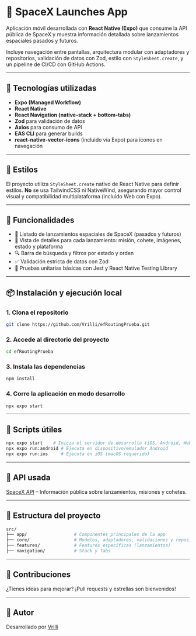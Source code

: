 # 🚀 SpaceX Launches App

Aplicación móvil desarrollada con **React Native (Expo)** que consume la API pública de SpaceX y muestra información detallada sobre lanzamientos espaciales pasados y futuros.

Incluye navegación entre pantallas, arquitectura modular con adaptadores y repositorios, validación de datos con Zod, estilo con `StyleSheet.create`, y un pipeline de CI/CD con GitHub Actions.

---

## 🧠 Tecnologías utilizadas

* **Expo (Managed Workflow)**
* **React Native**
* **React Navigation (native-stack + bottom-tabs)**
* **Zod** para validación de datos
* **Axios** para consumo de API
* **EAS CLI** para generar builds
* **react-native-vector-icons** (incluido vía Expo) para íconos en navegación

---

## 🎨 Estilos

El proyecto utiliza `StyleSheet.create` nativo de React Native para definir estilos.
**No** se usa TailwindCSS ni NativeWind, asegurando mayor control visual y compatibilidad multiplataforma (incluido Web con Expo).

---

## 📱 Funcionalidades

* 🚁 Listado de lanzamientos espaciales de SpaceX (pasados y futuros)
* 📄 Vista de detalles para cada lanzamiento: misión, cohete, imágenes, estado y plataforma
* 🔍 Barra de búsqueda y filtros por estado y orden
* ✅ Validación estricta de datos con Zod
* 🤖 Pruebas unitarias básicas con Jest y React Native Testing Library

---

## 📦 Instalación y ejecución local

### 1. Clona el repositorio

```bash
git clone https://github.com/Vrilli/efRoutingPrueba.git
```

### 2. Accede al directorio del proyecto

```bash
cd efRoutingPrueba
```

### 3. Instala las dependencias

```bash
npm install
```

### 4. Corre la aplicación en modo desarrollo

```bash
npx expo start
```

---

## 🧪 Scripts útiles

```bash
npx expo start    # Inicia el servidor de desarrollo (iOS, Android, Web)
npx expo run:android # Ejecuta en dispositivo/emulador Android
npx expo run:ios     # Ejecuta en iOS (macOS requerido)
```

---

## 🔗 API usada

[SpaceX API](https://github.com/r-spacex/SpaceX-API) – Información pública sobre lanzamientos, misiones y cohetes.

---

## 📁 Estructura del proyecto

```bash
src/
├── app/                  # Componentes principales de la app
├── core/                 # Modelos, adaptadores, validaciones y repositorios
├── features/             # Features específicas (lanzamientos)
├── navigation/           # Stack y Tabs
```

---

## 🤝 Contribuciones

¿Tienes ideas para mejorar? ¡Pull requests y estrellas son bienvenidos!

---

## 🥀 Autor

Desarrollado por [Vrilli](https://github.com/Vrilli)
